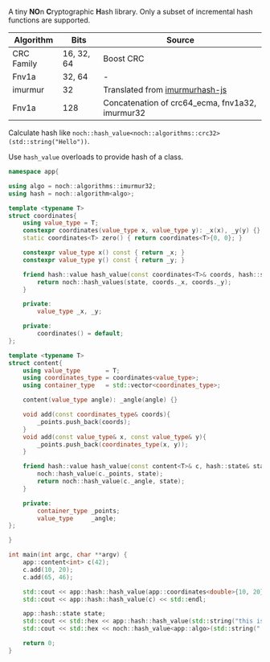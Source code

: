 A tiny **NO**n **C**ryptographic **H**ash library. Only a subset of incremental hash functions are supported.

| Algorithm  | Bits       | Source                                            |
|------------|------------|---------------------------------------------------|
| CRC Family | 16, 32, 64 | Boost CRC                                         |
| Fnv1a      | 32, 64     | -                                                 |
| imurmur    | 32         | Translated from [imurmurhash-js](https://github.com/jensyt/imurmurhash-js) |
| Fnv1a      | 128        | Concatenation of crc64_ecma, fnv1a32, imurmur32  |

Calculate hash like `noch::hash_value<noch::algorithms::crc32>(std::string("Hello"))`.

Use `hash_value` overloads to provide hash of a class.

```cpp
namespace app{

using algo = noch::algorithms::imurmur32;
using hash = noch::algorithm<algo>;

template <typename T>
struct coordinates{
    using value_type = T;
    constexpr coordinates(value_type x, value_type y): _x(x), _y(y) {}
    static coordinates<T> zero() { return coordinates<T>{0, 0}; }

    constexpr value_type x() const { return _x; }
    constexpr value_type y() const { return _y; }

    friend hash::value hash_value(const coordinates<T>& coords, hash::state& state){
        return noch::hash_values(state, coords._x, coords._y);
    }

    private:
        value_type _x, _y;

    private:
        coordinates() = default;
};

template <typename T>
struct content{
    using value_type       = T;
    using coordinates_type = coordinates<value_type>;
    using container_type   = std::vector<coordinates_type>;

    content(value_type angle): _angle(angle) {}

    void add(const coordinates_type& coords){
        _points.push_back(coords);
    }
    void add(const value_type& x, const value_type& y){
        _points.push_back(coordinates_type(x, y));
    }

    friend hash::value hash_value(const content<T>& c, hash::state& state){
        noch::hash_value(c._points, state);
        return noch::hash_value(c._angle, state);
    }

    private:
        container_type _points;
        value_type     _angle;
};

}
```

```cpp
int main(int argc, char **argv) {
    app::content<int> c(42);
    c.add(10, 20);
    c.add(65, 46);

    std::cout << app::hash::hash_value(app::coordinates<double>{10, 20}) << " " << app::hash::hash_value(app::coordinates<int>{10, 20}) << std::endl;
    std::cout << app::hash::hash_value(c) << std::endl;

    app::hash::state state;
    std::cout << std::hex << app::hash::hash_value(std::string("this is a"), state) << std::endl;
    std::cout << std::hex << noch::hash_value<app::algo>(std::string(" test string"), state) << std::endl;

    return 0;
}
```
